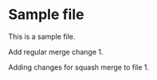 # Sample file

This is a sample file.

Add regular merge change 1.

Adding changes for squash merge to file 1.